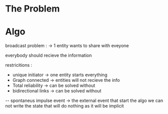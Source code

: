 # The Problem



# Algo


broadcast problem : -> 1 entity wants to share with eveyone

everybody should recieve the information 

restricitions : 
+ unique initiator -> one entity starts everything
+ Graph connected -> entities will not recieve the info
+ Total reliability -> can be solved without
+ bidirectional links -> can be solved without

--
spontaneus impulse event -> the external event that start the algo 
we can not write the state that will do nothing as it will be implicit

